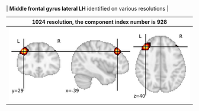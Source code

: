 


| **Middle frontal gyrus lateral LH** identified on various resolutions |

| 1024 resolution, the component index number is 928|  
|:---:|  
| ![Component 1024](../1024/final/928.jpg "From component 1024: Middle frontal gyrus lateral LH") |